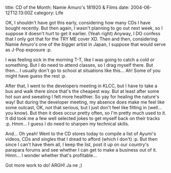 title: CD of the Month: Namie Amuro's 181920 & Films
date: 2004-06-12T12:13:00Z
category: Life

OK, I shouldn't have got this early, considering how many CDs I have bought recently. But then again, I wasn't planning to go out next week, so I suppose it doesn't hurt to get it earlier. (Yeah right) Anyway, I DO confess that I only got that for the TRY ME cover XD. Then and then, considering Namie Amuro's one of the bigger artist in Japan, I suppose that would serve as J-Pop exposure :p.

I was feeling sick in the morning T-T, like I was going to catch a cold or something. But I do need to attend classes, so I drag myself there. But then… I usually don't go to school at situations like this… Ah! Some of you might have guess the rest :p.

After that, I went to the developers meeting in KLCC, but I have to take a bus and walk there since that's the cheapest way. But at least after some hot sun and sweating I felt more healthier. So yay for healing the nature's way! But during the developer meeting, my absence does make me feel like some outcast, OK, not that serious, but I just don't feel like fitting in (well… you know). But then it does occur pretty often, so I'm pretty much used to it. It did took me a few well selected jokes to get myself back on their tracks :p. Hmm… I guess I do need to sharpen my technical skills.

And… Oh yeah! Went to the CD stores today to compile a list of Ayumi's videos, CDs and singles that I dread to afford (which I don't) :p. But then since I can't have them all, I keep the list, post it up on our country's parapara forums and see whether I can get to make a business out of it. Hmm… I wonder whether that's profitable…

Got more work to do! ARGH! Ja ne ;)
